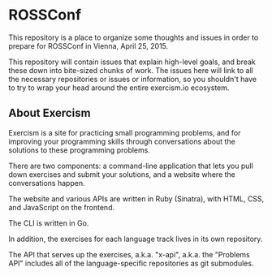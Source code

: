 # ROSSConf

This repository is a place to organize some thoughts and
issues in order to prepare for ROSSConf in Vienna,
April 25, 2015.

This repository will contain issues that explain high-level goals, and
break these down into bite-sized chunks of work. The issues here will
link to all the necessary repositories or issues or information, so you
shouldn't have to try to wrap your head around the entire exercism.io
ecosystem.

## About Exercism

Exercism is a site for practicing small programming problems, and
for improving your programming skills through conversations about the
solutions to these programming problems.

There are two components: a command-line application that lets you pull down
exercises and submit your solutions, and a website where the conversations
happen.

The website and various APIs are written in Ruby (Sinatra), with HTML, CSS,
and JavaScript on the frontend.

The CLI is written in Go.

In addition, the exercises for each language track lives in its own repository.

The API that serves up the exercises, a.k.a. "x-api", a.k.a. the "Problems API"
includes all of the language-specific repositories as git submodules.

